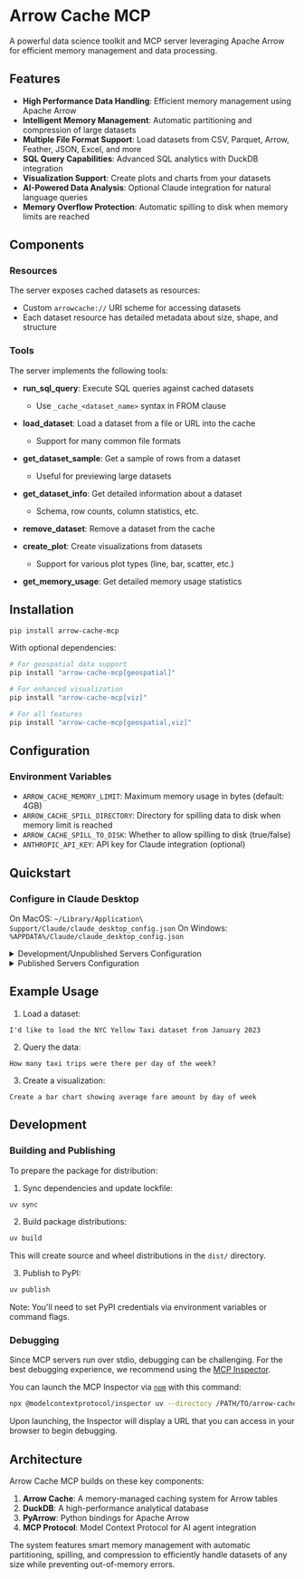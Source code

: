 # Arrow Cache MCP

A powerful data science toolkit and MCP server leveraging Apache Arrow for efficient memory management and data processing.

## Features

- **High Performance Data Handling**: Efficient memory management using Apache Arrow
- **Intelligent Memory Management**: Automatic partitioning and compression of large datasets
- **Multiple File Format Support**: Load datasets from CSV, Parquet, Arrow, Feather, JSON, Excel, and more
- **SQL Query Capabilities**: Advanced SQL analytics with DuckDB integration
- **Visualization Support**: Create plots and charts from your datasets
- **AI-Powered Data Analysis**: Optional Claude integration for natural language queries
- **Memory Overflow Protection**: Automatic spilling to disk when memory limits are reached

## Components

### Resources

The server exposes cached datasets as resources:
- Custom `arrowcache://` URI scheme for accessing datasets
- Each dataset resource has detailed metadata about size, shape, and structure

### Tools

The server implements the following tools:

- **run_sql_query**: Execute SQL queries against cached datasets
  - Use `_cache_<dataset_name>` syntax in FROM clause
  
- **load_dataset**: Load a dataset from a file or URL into the cache
  - Support for many common file formats
  
- **get_dataset_sample**: Get a sample of rows from a dataset
  - Useful for previewing large datasets
  
- **get_dataset_info**: Get detailed information about a dataset
  - Schema, row counts, column statistics, etc.
  
- **remove_dataset**: Remove a dataset from the cache

- **create_plot**: Create visualizations from datasets
  - Support for various plot types (line, bar, scatter, etc.)
  
- **get_memory_usage**: Get detailed memory usage statistics

## Installation

```bash
pip install arrow-cache-mcp
```

With optional dependencies:

```bash
# For geospatial data support
pip install "arrow-cache-mcp[geospatial]"

# For enhanced visualization
pip install "arrow-cache-mcp[viz]"

# For all features
pip install "arrow-cache-mcp[geospatial,viz]"
```

## Configuration

### Environment Variables

- `ARROW_CACHE_MEMORY_LIMIT`: Maximum memory usage in bytes (default: 4GB)
- `ARROW_CACHE_SPILL_DIRECTORY`: Directory for spilling data to disk when memory limit is reached
- `ARROW_CACHE_SPILL_TO_DISK`: Whether to allow spilling to disk (true/false)
- `ANTHROPIC_API_KEY`: API key for Claude integration (optional)

## Quickstart

### Configure in Claude Desktop

On MacOS: `~/Library/Application\ Support/Claude/claude_desktop_config.json`
On Windows: `%APPDATA%/Claude/claude_desktop_config.json`

<details>
  <summary>Development/Unpublished Servers Configuration</summary>
  
  ```json
  "mcpServers": {
    "arrow-cache-mcp": {
      "command": "uv",
      "args": [
        "--directory",
        "/PATH/TO/arrow-cache-mcp",
        "run",
        "arrow-cache-mcp"
      ]
    }
  }
  ```
</details>

<details>
  <summary>Published Servers Configuration</summary>
  
  ```json
  "mcpServers": {
    "arrow-cache-mcp": {
      "command": "uvx",
      "args": [
        "arrow-cache-mcp"
      ]
    }
  }
  ```
</details>

## Example Usage

1. Load a dataset:
```
I'd like to load the NYC Yellow Taxi dataset from January 2023
```

2. Query the data:
```
How many taxi trips were there per day of the week?
```

3. Create a visualization:
```
Create a bar chart showing average fare amount by day of week
```

## Development

### Building and Publishing

To prepare the package for distribution:

1. Sync dependencies and update lockfile:
```bash
uv sync
```

2. Build package distributions:
```bash
uv build
```

This will create source and wheel distributions in the `dist/` directory.

3. Publish to PyPI:
```bash
uv publish
```

Note: You'll need to set PyPI credentials via environment variables or command flags.

### Debugging

Since MCP servers run over stdio, debugging can be challenging. For the best debugging
experience, we recommend using the [MCP Inspector](https://github.com/modelcontextprotocol/inspector).

You can launch the MCP Inspector via [`npm`](https://docs.npmjs.com/downloading-and-installing-node-js-and-npm) with this command:

```bash
npx @modelcontextprotocol/inspector uv --directory /PATH/TO/arrow-cache-mcp run arrow-cache-mcp
```

Upon launching, the Inspector will display a URL that you can access in your browser to begin debugging.

## Architecture

Arrow Cache MCP builds on these key components:

1. **Arrow Cache**: A memory-managed caching system for Arrow tables
2. **DuckDB**: A high-performance analytical database
3. **PyArrow**: Python bindings for Apache Arrow
4. **MCP Protocol**: Model Context Protocol for AI agent integration

The system features smart memory management with automatic partitioning, spilling, and compression to efficiently handle datasets of any size while preventing out-of-memory errors.